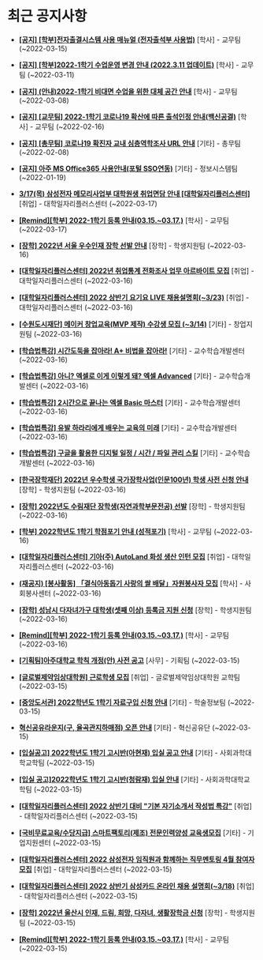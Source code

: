 # 최근 공지사항

* **[[공지] [학부]전자출결시스템 사용 매뉴얼 (전자출석부 사용법)](http://ajou.ac.kr/kr/ajou/notice.do?mode=view&amp;articleNo=192571&amp;article.offset=0&amp;articleLimit=30)**
 [학사] - 교무팀 (~2022-03-15)

* **[[공지] [학부]2022-1학기 수업운영 변경 안내 (2022.3.11 업데이트)](http://ajou.ac.kr/kr/ajou/notice.do?mode=view&amp;articleNo=185017&amp;article.offset=0&amp;articleLimit=30)**
 [학사] - 교무팀 (~2022-03-11)

* **[[공지] (안내)2022-1학기 비대면 수업을 위한 대체 공간 안내](http://ajou.ac.kr/kr/ajou/notice.do?mode=view&amp;articleNo=181898&amp;article.offset=0&amp;articleLimit=30)**
 [학사] - 교무팀 (~2022-03-08)

* **[[공지] [교무팀] 2022-1학기 코로나19 확산에 따른 출석인정 안내(백신공결)](http://ajou.ac.kr/kr/ajou/notice.do?mode=view&amp;articleNo=180913&amp;article.offset=0&amp;articleLimit=30)**
 [학사] - 교무팀 (~2022-02-16)

* **[[공지] [총무팀] 코로나19 확진자 교내 심층역학조사 URL 안내](http://ajou.ac.kr/kr/ajou/notice.do?mode=view&amp;articleNo=180493&amp;article.offset=0&amp;articleLimit=30)**
 [기타] - 총무팀 (~2022-02-08)

* **[[공지] 아주 MS Office365 사용안내(포털 SSO연동)](http://ajou.ac.kr/kr/ajou/notice.do?mode=view&amp;articleNo=179802&amp;article.offset=0&amp;articleLimit=30)**
 [기타] - 정보시스템팀 (~2022-01-19)

* **[3/17(목) 삼성전자 메모리사업부 대학원생 취업면담 안내 [대학일자리플러스센터]](http://ajou.ac.kr/kr/ajou/notice.do?mode=view&amp;articleNo=192638&amp;article.offset=0&amp;articleLimit=30)**
 [취업] - 대학일자리플러스센터 (~2022-03-17)

* **[[Remind][학부] 2022-1학기 등록 안내(03.15.~03.17.)](http://ajou.ac.kr/kr/ajou/notice.do?mode=view&amp;articleNo=192628&amp;article.offset=0&amp;articleLimit=30)**
 [학사] - 교무팀 (~2022-03-17)

* **[[장학] 2022년 서울 우수인재 장학 선발 안내](http://ajou.ac.kr/kr/ajou/notice.do?mode=view&amp;articleNo=192623&amp;article.offset=0&amp;articleLimit=30)**
 [장학] - 학생지원팀 (~2022-03-16)

* **[[대학일자리플러스센터] 2022년 취업통계 전화조사 업무 아르바이트 모집](http://ajou.ac.kr/kr/ajou/notice.do?mode=view&amp;articleNo=192615&amp;article.offset=0&amp;articleLimit=30)**
 [취업] - 대학일자리플러스센터 (~2022-03-16)

* **[[대학일자리플러스센터] 2022 상반기 요기요 LIVE 채용설명회(~3/23)](http://ajou.ac.kr/kr/ajou/notice.do?mode=view&amp;articleNo=192607&amp;article.offset=0&amp;articleLimit=30)**
 [취업] - 대학일자리플러스센터 (~2022-03-16)

* **[[수원도시재단] 메이커 창업교육(MVP 제작) 수강생 모집 (~3/14)](http://ajou.ac.kr/kr/ajou/notice.do?mode=view&amp;articleNo=192604&amp;article.offset=0&amp;articleLimit=30)**
 [기타] - 창업지원팀 (~2022-03-16)

* **[[학습법특강] 시간도둑을 잡아라! A+ 비법을 잡아라!](http://ajou.ac.kr/kr/ajou/notice.do?mode=view&amp;articleNo=192597&amp;article.offset=0&amp;articleLimit=30)**
 [기타] - 교수학습개발센터 (~2022-03-16)

* **[[학습법특강] 아니? 엑셀로 이게 이렇게 돼? 엑셀 Advanced](http://ajou.ac.kr/kr/ajou/notice.do?mode=view&amp;articleNo=192595&amp;article.offset=0&amp;articleLimit=30)**
 [기타] - 교수학습개발센터 (~2022-03-16)

* **[[학습법특강] 2시간으로 끝나는 엑셀 Basic 마스터](http://ajou.ac.kr/kr/ajou/notice.do?mode=view&amp;articleNo=192594&amp;article.offset=0&amp;articleLimit=30)**
 [기타] - 교수학습개발센터 (~2022-03-16)

* **[[학습법특강] 유발 하라리에게 배우는 교육의 미래](http://ajou.ac.kr/kr/ajou/notice.do?mode=view&amp;articleNo=192593&amp;article.offset=0&amp;articleLimit=30)**
 [기타] - 교수학습개발센터 (~2022-03-16)

* **[[학습법특강] 구글을 활용한 디지털 일정 / 시간 / 파일 관리 스킬](http://ajou.ac.kr/kr/ajou/notice.do?mode=view&amp;articleNo=192592&amp;article.offset=0&amp;articleLimit=30)**
 [기타] - 교수학습개발센터 (~2022-03-16)

* **[[한국장학재단] 2022년 우수학생 국가장학사업(인문100년) 학생 사전 신청 안내](http://ajou.ac.kr/kr/ajou/notice.do?mode=view&amp;articleNo=192590&amp;article.offset=0&amp;articleLimit=30)**
 [장학] - 학생지원팀 (~2022-03-16)

* **[[장학] 2022년도 수림재단 장학생(자연과학부문전공) 선발](http://ajou.ac.kr/kr/ajou/notice.do?mode=view&amp;articleNo=192589&amp;article.offset=0&amp;articleLimit=30)**
 [장학] - 학생지원팀 (~2022-03-16)

* **[[학부] 2022학년도 1학기 학점포기 안내 (성적포기)](http://ajou.ac.kr/kr/ajou/notice.do?mode=view&amp;articleNo=192588&amp;article.offset=0&amp;articleLimit=30)**
 [학사] - 교무팀 (~2022-03-16)

* **[[대학일자리플러스센터] 기아(주) AutoLand 화성 생산 인턴 모집](http://ajou.ac.kr/kr/ajou/notice.do?mode=view&amp;articleNo=192587&amp;article.offset=0&amp;articleLimit=30)**
 [취업] - 대학일자리플러스센터 (~2022-03-16)

* **[(재공지) [봉사활동] 「결식아동돕기 사랑의 쌀 배달」자원봉사자 모집](http://ajou.ac.kr/kr/ajou/notice.do?mode=view&amp;articleNo=192586&amp;article.offset=0&amp;articleLimit=30)**
 [학사] - 사회봉사센터 (~2022-03-16)

* **[[장학] 성남시 다자녀가구 대학생(셋째 이상) 등록금 지원 신청](http://ajou.ac.kr/kr/ajou/notice.do?mode=view&amp;articleNo=192585&amp;article.offset=0&amp;articleLimit=30)**
 [장학] - 학생지원팀 (~2022-03-16)

* **[[Remind][학부] 2022-1학기 등록 안내(03.15.~03.17.)](http://ajou.ac.kr/kr/ajou/notice.do?mode=view&amp;articleNo=192584&amp;article.offset=0&amp;articleLimit=30)**
 [학사] - 교무팀 (~2022-03-16)

* **[[기획팀]아주대학교 학칙 개정(안) 사전 공고](http://ajou.ac.kr/kr/ajou/notice.do?mode=view&amp;articleNo=192583&amp;article.offset=0&amp;articleLimit=30)**
 [사무] - 기획팀 (~2022-03-15)

* **[[글로벌제약임상대학원] 근로학생 모집](http://ajou.ac.kr/kr/ajou/notice.do?mode=view&amp;articleNo=192578&amp;article.offset=0&amp;articleLimit=30)**
 [취업] - 글로벌제약임상대학원 교학팀 (~2022-03-15)

* **[[중앙도서관] 2022학년도 1학기 자료구입 신청 안내](http://ajou.ac.kr/kr/ajou/notice.do?mode=view&amp;articleNo=192576&amp;article.offset=0&amp;articleLimit=30)**
 [기타] - 학술정보팀 (~2022-03-15)

* **[혁신공유라운지(구, 율곡관지하매점) 오픈 안내](http://ajou.ac.kr/kr/ajou/notice.do?mode=view&amp;articleNo=192570&amp;article.offset=0&amp;articleLimit=30)**
 [기타] - 혁신공유단 (~2022-03-15)

* **[[입실공고] 2022학년도 1학기 고시반(아현재) 입실 공고 안내](http://ajou.ac.kr/kr/ajou/notice.do?mode=view&amp;articleNo=192567&amp;article.offset=0&amp;articleLimit=30)**
 [기타] - 사회과학대학교학팀 (~2022-03-15)

* **[[입실 공고]2022학년도 1학기 고시반(청람재) 입실 안내](http://ajou.ac.kr/kr/ajou/notice.do?mode=view&amp;articleNo=192566&amp;article.offset=0&amp;articleLimit=30)**
 [기타] - 사회과학대학교학팀 (~2022-03-15)

* **[[대학일자리플러스센터] 2022 상반기 대비 &quot;기본 자기소개서 작성법 특강&quot;](http://ajou.ac.kr/kr/ajou/notice.do?mode=view&amp;articleNo=192565&amp;article.offset=0&amp;articleLimit=30)**
 [취업] - 대학일자리플러스센터 (~2022-03-15)

* **[[국비무료교육/수당지급] 스마트팩토리(제조) 전문인력양성 교육생모집](http://ajou.ac.kr/kr/ajou/notice.do?mode=view&amp;articleNo=192560&amp;article.offset=0&amp;articleLimit=30)**
 [기타] - 기업지원센터 (~2022-03-15)

* **[[대학일자리플러스센터] 2022 삼성전자 임직원과 함께하는 직무멘토링 4월 참여자 모집](http://ajou.ac.kr/kr/ajou/notice.do?mode=view&amp;articleNo=192551&amp;article.offset=0&amp;articleLimit=30)**
 [취업] - 대학일자리플러스센터 (~2022-03-15)

* **[[대학일자리플러스센터] 2022 상반기 삼성카드 온라인 채용 설명회(~3/18)](http://ajou.ac.kr/kr/ajou/notice.do?mode=view&amp;articleNo=192548&amp;article.offset=0&amp;articleLimit=30)**
 [취업] - 대학일자리플러스센터 (~2022-03-15)

* **[[장학] 2022년 울산시 인재, 드림, 희망, 다자녀, 생활장학금 신청](http://ajou.ac.kr/kr/ajou/notice.do?mode=view&amp;articleNo=192537&amp;article.offset=0&amp;articleLimit=30)**
 [장학] - 학생지원팀 (~2022-03-15)

* **[[Remind][학부] 2022-1학기 등록 안내(03.15.~03.17.)](http://ajou.ac.kr/kr/ajou/notice.do?mode=view&amp;articleNo=192533&amp;article.offset=0&amp;articleLimit=30)**
 [학사] - 교무팀 (~2022-03-15)
